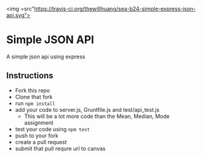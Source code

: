 <img =src"https://travis-ci.org/thewillhuang/sea-b24-simple-express-json-api.svg"></img>

Simple JSON API
==============================
A simple json api using express

Instructions
---------------------------
  * Fork this repo
  * Clone that fork
  * run `npm install`
  * add your code to server.js, Gruntfile.js and test/api_test.js
    * This will be a lot more code than the Mean, Median, Mode assignment
  * test your code using `npm test`
  * push to your fork
  * create a pull request
  * submit that pull requre url to canvas
